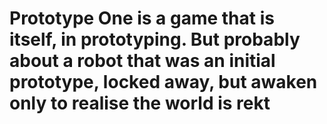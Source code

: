 # Prototype One is a game that is itself, in prototyping. But probably about a robot that was an initial prototype, locked away, but awaken only to realise the world is rekt
